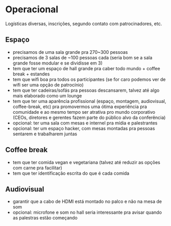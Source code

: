 # Operacional

Logísticas diversas, inscrições, segundo contato com patrocinadores, etc.

## Espaço

* precisamos de uma sala grande pra 270~300 pessoas
* precisamos de 3 salas de ~100 pessoas cada (seria bom se a sala grande fosse modular e se dividisse em 3)
* tem que ter um espaço de hall grande pra caber todo mundo + coffee break + estandes
* tem que wifi boa pra todos os participantes (se for caro podemos ver de wifi ser uma opção de patrocínio)
* tem que ter cadeiras/sofás pra pessoas descansarem, talvez até algo mais elaborado como um lounge
* tem que ter uma aparência profissional (espaço, montagem, audiovisual, coffee-break, etc) pra promovermos uma ótima experiência pra comunidade e ao mesmo tempo ser atrativa pro mundo corporativo (CEOs, diretores e gerentes fazem parte do público alvo da conferência)
* opcional: ter uma sala com mesas e internel pra mídia e palestrantes
* opcional: ter um espaço hacker, com mesas montadas pra pessoas sentarem e trabalharem juntas

## Coffee break

* tem que ter comida vegan e vegetariana (talvez até reduzir as opções com carne pra facilitar)
* tem que ter identificação escrita do que é cada comida

## Audiovisual

* garantir que a cabo de HDMI está montado no palco e não na mesa de som
* opcional: microfone e som no hall seria interessante pra avisar quando as palestras estão começando
